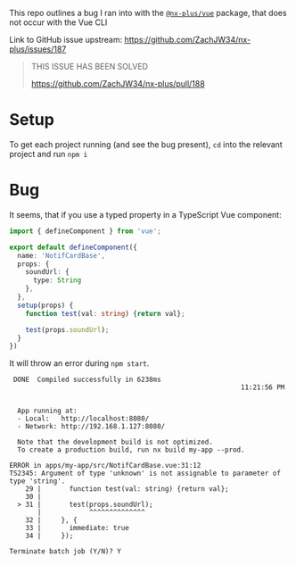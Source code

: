 This repo outlines a bug I ran into with the [`@nx-plus/vue`](https://www.npmjs.com/package/@nx-plus/vue) package, that
does not occur with the Vue CLI

Link to GitHub issue upstream: https://github.com/ZachJW34/nx-plus/issues/187

> THIS ISSUE HAS BEEN SOLVED
>
> https://github.com/ZachJW34/nx-plus/pull/188

# Setup

To get each project running (and see the bug present), `cd` into the relevant project and run `npm i`

# Bug

It seems, that if you use a typed property in a TypeScript Vue component:

```typescript
import { defineComponent } from 'vue';

export default defineComponent({
  name: 'NotifCardBase',
  props: {
    soundUrl: {
      type: String
    },
  },
  setup(props) {
    function test(val: string) {return val};

    test(props.soundUrl);
  }
})
```

It will throw an error during `npm start`.

```
 DONE  Compiled successfully in 6238ms
                                                          11:21:56 PM


  App running at:
  - Local:   http://localhost:8080/
  - Network: http://192.168.1.127:8080/

  Note that the development build is not optimized.
  To create a production build, run nx build my-app --prod.

ERROR in apps/my-app/src/NotifCardBase.vue:31:12
TS2345: Argument of type 'unknown' is not assignable to parameter of type 'string'.
    29 |       function test(val: string) {return val};
    30 |
  > 31 |       test(props.soundUrl);
       |            ^^^^^^^^^^^^^^
    32 |     }, {
    33 |       immediate: true
    34 |     });

Terminate batch job (Y/N)? Y
```

